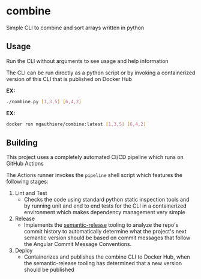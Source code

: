 # combine

Simple CLI to combine and sort arrays written in python

## Usage

Run the CLI without arguments to see usage and help information

The CLI can be run directly as a python script or by invoking a containerized version of this CLI that is published on Docker Hub

__EX:__

```bash
./combine.py [1,3,5] [6,4,2]
```

__EX:__

```bash
docker run mgauthiere/combine:latest [1,3,5] [6,4,2]
```

## Building

This project uses a completely automated CI/CD pipeline which runs on GitHub Actions

The Actions runner invokes the `pipeline` shell script which features the following stages:

1. Lint and Test
    - Checks the code using standard python static inspection tools and by running unit and end to end tests for the CLI in a containerized environment which makes dependency management very simple
2. Release
    - Implements the [semantic-release](https://github.com/semantic-release/semantic-release) tooling to analyze the repo's commit history to automatically determine what the project's next semantic version should be based on commit messages that follow the Angular Commit Message Conventions.
3. Deploy
    - Containerizes and publishes the combine CLI to Docker Hub, when the semantic-release tooling has determined that a new version should be published
